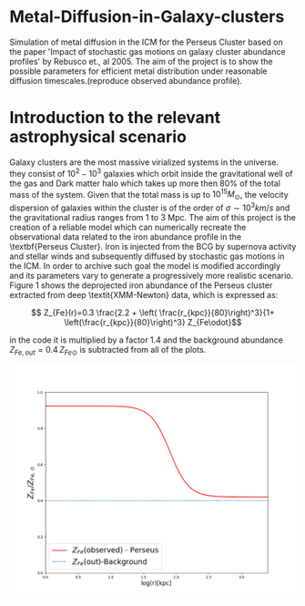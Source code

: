 # Metal-Diffusion-in-Galaxy-clusters
Simulation of metal diffusion in the ICM for the Perseus Cluster based on the paper 'Impact of stochastic gas motions on galaxy cluster abundance profiles' by Rebusco et., al 2005. The aim of the project is to show the possible parameters for efficient metal distribution under reasonable diffusion timescales.(reproduce observed abundance profile). 

# Introduction to the relevant astrophysical scenario
Galaxy clusters are the most massive virialized systems in the universe. they consist of $10^2 - 10^3$ galaxies which orbit inside the gravitational well of the gas and Dark matter halo which takes up more then $80 \%$ of the total mass of the system. Given that the total mass is up to $10^{15} M_\odot$, the velocity dispersion of galaxies within the cluster is of the order of $\sigma \sim 10^3 km/s$ and the gravitational radius ranges from 1 to 3 Mpc. The aim of this project is the creation of a reliable model which can numerically recreate the observational data related
to  the iron abundance profile in the \textbf{Perseus Cluster}. Iron is injected from the BCG by supernova activity and stellar winds and subsequently diffused by stochastic gas motions in the ICM. In order to archive such goal the model is modified accordingly and its parameters vary to generate a progressively more realistic scenario.
Figure 1 shows the deprojected iron abundance of the Perseus cluster extracted from deep \textit{XMM-Newton} data, which is expressed as:

$$  Z_{Fe}(r)=0.3  \frac{2.2 + \left( \frac{r_{kpc}}{80}\right)^3}{1+ \left(\frac{r_{kpc}}{80}\right)^3} Z_{Fe\odot}$$

in the code it is multiplied by a factor 1.4 and the background abundance $Z_{Fe,out}=0.4 \,Z_{Fe\odot}$ is subtracted from all of the plots.

![Alt text](plots/zfe_totti5.png?raw=true)
